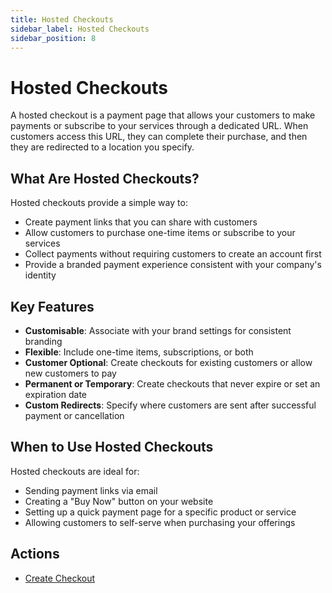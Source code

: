 ```yaml
---
title: Hosted Checkouts
sidebar_label: Hosted Checkouts
sidebar_position: 8
---
```


# Hosted Checkouts

A hosted checkout is a payment page that allows your customers to make payments or subscribe to your services through a dedicated URL. When customers access this URL, they can complete their purchase, and then they are redirected to a location you specify.

## What Are Hosted Checkouts?

Hosted checkouts provide a simple way to:

- Create payment links that you can share with customers
- Allow customers to purchase one-time items or subscribe to your services
- Collect payments without requiring customers to create an account first
- Provide a branded payment experience consistent with your company's identity

## Key Features

- **Customisable**: Associate with your brand settings for consistent branding
- **Flexible**: Include one-time items, subscriptions, or both
- **Customer Optional**: Create checkouts for existing customers or allow new customers to pay
- **Permanent or Temporary**: Create checkouts that never expire or set an expiration date
- **Custom Redirects**: Specify where customers are sent after successful payment or cancellation

## When to Use Hosted Checkouts

Hosted checkouts are ideal for:

- Sending payment links via email
- Creating a "Buy Now" button on your website
- Setting up a quick payment page for a specific product or service
- Allowing customers to self-serve when purchasing your offerings

## Actions

* [Create Checkout](./create)